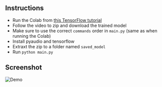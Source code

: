 
## Instructions

- Run the Colab from [this TensorFlow tutorial](https://www.tensorflow.org/tutorials/audio/simple_audio)
- Follow the video to zip and download the trained model
- Make sure to use the correct `commands` order in `main.py` (same as when running the Colab)
- Install pyaudio and tensorflow
- Extraxt the zip to a folder named `saved_model`
- Run `python main.py`

## Screenshot

![Demo](demo.png)

